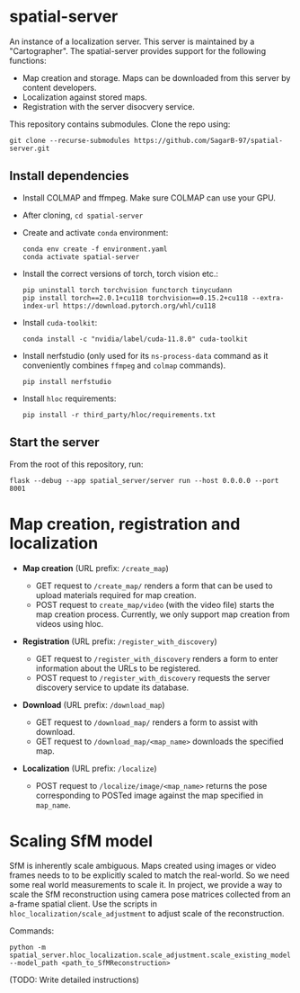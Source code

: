 # spatial-server

An instance of a localization server. This server is maintained by a "Cartographer". The spatial-server provides support for the following functions:

- Map creation and storage. Maps can be downloaded from this server by content developers.
- Localization against stored maps.
- Registration with the server disocvery service.

This repository contains submodules. Clone the repo using:
```
git clone --recurse-submodules https://github.com/SagarB-97/spatial-server.git
```

## Install dependencies

- Install COLMAP and ffmpeg. Make sure COLMAP can use your GPU.
- After cloning, `cd spatial-server` 
- Create and activate `conda` environment: 

    ```
    conda env create -f environment.yaml
    conda activate spatial-server
    ```
- Install the correct versions of torch, torch vision etc.: 
    ```
    pip uninstall torch torchvision functorch tinycudann
    pip install torch==2.0.1+cu118 torchvision==0.15.2+cu118 --extra-index-url https://download.pytorch.org/whl/cu118
    ```
- Install `cuda-toolkit`:
    ```
    conda install -c "nvidia/label/cuda-11.8.0" cuda-toolkit
    ```
- Install nerfstudio (only used for its `ns-process-data` command as it conveniently combines `ffmpeg` and `colmap` commands).
    ```
    pip install nerfstudio
    ```
- Install `hloc` requirements: 
    ```
    pip install -r third_party/hloc/requirements.txt
    ```


## Start the server
From the root of this repository, run:
```
flask --debug --app spatial_server/server run --host 0.0.0.0 --port 8001
```

# Map creation, registration and localization

- **Map creation** (URL prefix: `/create_map`)
    - GET request to `/create_map/` renders a form that can be used to upload materials required for map creation. 
    - POST request to `create_map/video` (with the video file) starts the map creation process. Currently, we only support map creation from videos using hloc.

- **Registration** (URL prefix: `/register_with_discovery`)
    - GET request to `/register_with_discovery` renders a form to enter information about the URLs to be registered.
    - POST request to `/register_with_discovery` requests the server discovery service to update its database.

- **Download** (URL prefix: `/download_map`)
    - GET request to `/download_map/` renders a form to assist with download.
    - GET request to `/download_map/<map_name>` downloads the specified map.

- **Localization** (URL prefix: `/localize`)
    - POST request to `/localize/image/<map_name>` returns the pose corresponding to POSTed image against the map specified in `map_name`.

# Scaling SfM model

SfM is inherently scale ambiguous. Maps created using images or video frames needs to to be explicitly scaled to match the real-world. So we need some real world measurements to scale it. In project, we provide a way to scale the SfM reconstruction using camera pose matrices collected from an a-frame spatial client. Use the scripts in `hloc_localization/scale_adjustment` to adjust scale of the reconstruction.

Commands:
```
python -m spatial_server.hloc_localization.scale_adjustment.scale_existing_model --model_path <path_to_SfMReconstruction>
```

(TODO: Write detailed instructions)

